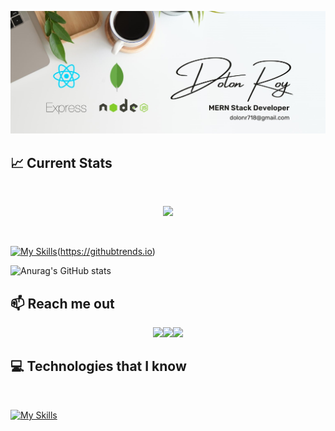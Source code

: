 ﻿
<div align="center">

![alt text](./images/banner.jpg)
</div>



## :chart_with_upwards_trend: Current Stats

<br />
<p align="center">
  <img width="60%" src="https://github-readme-streak-stats.herokuapp.com?user=DeveloperDolon&theme=ferns&hide_border=false&background=fafafa&stroke=0be881&fire=EA2027&sideLabels=0be881&currStreakNum=EA2027&ring=05c46b&currStreakLabel=EE5A24&sideNums=00d8d6" />
</p>


<br/>
<p align="center">

   [![My Skills](https://skillicons.dev/icons?i=js,typescript,java,html,css,tailwind,react,materialui,github,nextjs,firebase,nodejs,expressjs,mongodb,vscode,photoshop,figma)](https://skillicons.dev)(https://githubtrends.io)
</p>



![Anurag's GitHub stats](https://github-readme-stats.vercel.app/api?username=DeveloperDolon&hide=contribs,prs)

## :mailbox: Reach me out
[<p align="center"><img height="75" src="https://github.com/mir-hussain/mir-hussain/blob/main/images/icons/Linkedin.png">](https://www.linkedin.com/in/dolon-roy-5a4abb237/)[<img height="75" src="https://github.com/mir-hussain/mir-hussain/blob/main/images/icons/Facebook.png">](https://web.facebook.com/dolon.roy.7967/)[<img height="75" src="https://github.com/mir-hussain/mir-hussain/blob/main/images/icons/Twitter.png"> </p>](https://twitter.com/DolonRo59474245)


## :computer: Technologies that I know

<br>
<p align="center">

[![My Skills](https://skillicons.dev/icons?i=js,html,css)](https://skillicons.dev)
</p><br/>


<!--
**ari-hacks/ari-hacks** is a ✨ _special_ ✨ repository because its `README.md` (this file) appears on your GitHub profile.

Here are some ideas to get you started:

- 🔭 I’m currently working on ...
- 🌱 I’m currently learning ...
- 👯 I’m looking to collaborate on ...
- 🤔 I’m looking for help with ...
- 💬 Ask me about ...
- 📫 How to reach me: ...
- 😄 Pronouns: ...
- ⚡ Fun fact: ...
-->
